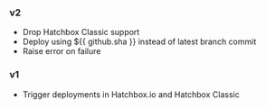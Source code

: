 ### v2

* Drop Hatchbox Classic support
* Deploy using ${{ github.sha }} instead of latest branch commit
* Raise error on failure

### v1

* Trigger deployments in Hatchbox.io and Hatchbox Classic